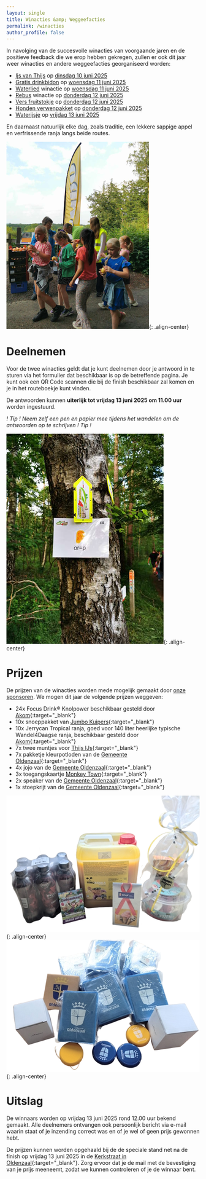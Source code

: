 ```yaml
---
layout: single
title: Winacties &amp; Weggeefacties
permalink: /winacties
author_profile: false
---
```


In navolging van de succesvolle winacties van voorgaande jaren en de positieve feedback die we erop hebben gekregen, zullen er ook dit jaar weer winacties en andere weggeefacties georganiseerd worden:  

- [Ijs van Thijs](/winacties/ijsvanthijs) op [dinsdag 10 juni 2025](/routes/dinsdag)
- [Gratis drinkbidon](/winacties/drinkbidon) op [woensdag 11 juni 2025](/routes/woensdag)
- [Waterlied](/winacties/waterlied) winactie op [woensdag 11 juni 2025](/routes/woensdag)
- [Rebus](/winacties/rebus) winactie op [donderdag 12 juni 2025](/routes/donderdag)
- [Vers fruitstokje](/winacties/versfruit) op [donderdag 12 juni 2025](/routes/donderdag)
- [Honden verwenpakket](/winacties/hondenpakket) op [donderdag 12 juni 2025](/routes/donderdag)
- [Waterijsje](/winacties/waterijsje) op [vrijdag 13 juni 2025](/routes/vrijdag)

En daarnaast natuurlijk elke dag, zoals traditie, een lekkere sappige appel en verfrissende ranja langs beide routes.  

![Appels worden uitgedeeld](/assets/images/news/2025/appelsuitdelen.png){: .align-center}  

# Deelnemen

Voor de twee winacties geldt dat je kunt deelnemen door je antwoord in te sturen via het formulier dat beschikbaar is op de betreffende pagina. Je kunt ook een QR Code scannen die bij de finish beschikbaar zal komen en je in het routeboekje kunt vinden.  

De antwoorden kunnen **uiterlijk tot vrijdag 13 juni 2025 om 11.00 uur** worden ingestuurd.  

_! Tip ! Neem zelf een pen en papier mee tijdens het wandelen om de antwoorden op te schrijven ! Tip !_  

![Rebus langs de route](/assets/images/news/2025/rebus.png){: .align-center}  

# Prijzen

De prijzen van de winacties worden mede mogelijk gemaakt door [onze sponsoren](/sponsoren). We mogen dit jaar de volgende prijzen weggeven:

- 24x Focus Drink® Knolpower beschikbaar gesteld door [Akom](https://www.akomoldenzaal.nl/){:target="_blank"}
- 10x snoeppakket van [Jumbo Kuipers](https://www.jumbo.com/winkel/oldenzaal/jumbo-oldenzaal-kuipers){:target="_blank"}
- 10x Jerrycan Tropical ranja, goed voor 140 liter heerlijke typische Wandel4Daagse ranja, beschikbaar gesteld door [Akom](https://www.akomoldenzaal.nl/){:target="_blank"}
- 7x twee muntjes voor [Thijs IJs](https://thijs-oldenzaal.nl/){:target="_blank"}
- 7x pakketje kleurpotloden van de [Gemeente Oldenzaal](https://www.oldenzaal.nl/){:target="_blank"}
- 4x jojo van de [Gemeente Oldenzaal](https://www.oldenzaal.nl/){:target="_blank"}
- 3x toegangskaartje [Monkey Town](https://monkeytown.eu/){:target="_blank"}
- 2x speaker van de [Gemeente Oldenzaal](https://www.oldenzaal.nl/){:target="_blank"}
- 1x stoepkrijt van de [Gemeente Oldenzaal](https://www.oldenzaal.nl/){:target="_blank"}

![Prijzen diverse sponsoren](/assets/images/news/2025/prijzenoverig.png){: .align-center}  
![Prijzen Gemeente Oldenzaal](/assets/images/news/2025/prijzengemeente.png){: .align-center}  

# Uitslag

De winnaars worden op vrijdag 13 juni 2025 rond 12.00 uur bekend gemaakt. Alle deelnemers ontvangen ook persoonlijk bericht via e-mail waarin staat of je inzending correct was en of je wel of geen prijs gewonnen hebt.  

De prijzen kunnen worden opgehaald bij de de speciale stand net na de finish op vrijdag 13 juni 2025 in de [Kerkstraat in Oldenzaal](https://maps.app.goo.gl/mGp3rzqcLYbqJ1zPA){:target="_blank"}. Zorg ervoor dat je de mail met de bevestiging van je prijs meeneemt, zodat we kunnen controleren of je de winnaar bent.  